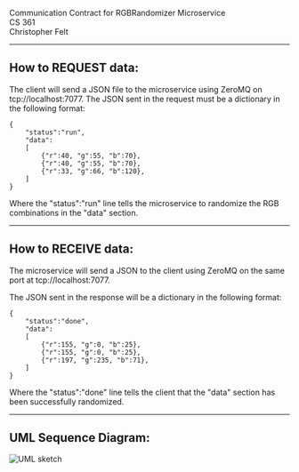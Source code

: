 Communication Contract for RGBRandomizer Microservice  
CS 361  
Christopher Felt  

-----------------------------------------------------
How to REQUEST data:
-----------------------------------------------------

The client will send a JSON file to the microservice using ZeroMQ on tcp://localhost:7077.
The JSON sent in the request must be a dictionary in the following format:
```
{
	"status":"run",
	"data":
	[
		{"r":40, "g":55, "b":70},
		{"r":40, "g":55, "b":70},
		{"r":33, "g":66, "b":120},
	]
}
```
Where the "status":"run" line tells the microservice to randomize the RGB combinations in the "data" section.


-----------------------------------------------------
How to RECEIVE data:
-----------------------------------------------------

The microservice will send a JSON to the client using ZeroMQ on the same port at tcp://localhost:7077.

The JSON sent in the response will be a dictionary in the following format:
```
{
	"status":"done",
	"data":
	[
		{"r":155, "g":0, "b":25},
		{"r":155, "g":0, "b":25},
		{"r":197, "g":235, "b":71},
	]
}
```
Where the "status":"done" line tells the client that the "data" section has been successfully randomized.


-----------------------------------------------------
UML Sequence Diagram:
-----------------------------------------------------

![UML sketch](https://user-images.githubusercontent.com/54368648/180090719-173436d9-339d-4f3b-994a-6eab797890fb.png)

